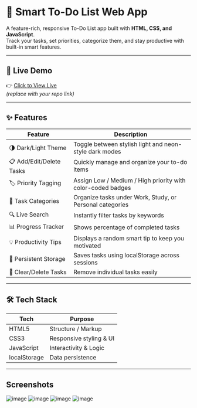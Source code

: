 # 🧠 Smart To-Do List Web App

A feature-rich, responsive To-Do List app built with **HTML, CSS, and JavaScript**.  
Track your tasks, set priorities, categorize them, and stay productive with built-in smart features.

---

## 🚀 Live Demo

👉 [Click to View Live](https://nikeeta7.github.io/Smart-To-Do-List/)  
_(replace with your repo link)_

---

## ✨ Features

| Feature                 | Description                                                    |
|-------------------------|----------------------------------------------------------------|
| 🌗 Dark/Light Theme     | Toggle between stylish light and neon-style dark modes         |
| 📋 Add/Edit/Delete Tasks | Quickly manage and organize your to-do items                   |
| 🏷️ Priority Tagging     | Assign Low / Medium / High priority with color-coded badges     |
| 📁 Task Categories       | Organize tasks under Work, Study, or Personal categories        |
| 🔍 Live Search           | Instantly filter tasks by keywords                             |
| 📊 Progress Tracker      | Shows percentage of completed tasks                            |
| 💡 Productivity Tips     | Displays a random smart tip to keep you motivated              |
| 💾 Persistent Storage    | Saves tasks using localStorage across sessions                 |
| 🧹 Clear/Delete Tasks    | Remove individual tasks easily                                 |

---

## 🛠️ Tech Stack

| Tech        | Purpose                   |
|-------------|---------------------------|
| HTML5       | Structure / Markup        |
| CSS3        | Responsive styling & UI   |
| JavaScript  | Interactivity & Logic     |
| localStorage| Data persistence          |

---

## Screenshots 

![image](https://github.com/user-attachments/assets/4248a05f-6c52-4616-86ca-c1acad239472)
![image](https://github.com/user-attachments/assets/aa09baa0-73fa-4a2f-a64d-59b42cef6fd1)
![image](https://github.com/user-attachments/assets/65ea4966-2615-4e0b-adf5-fb3e08c23854)
![image](https://github.com/user-attachments/assets/ff322662-addc-4097-9135-7c73fe0963f3)




